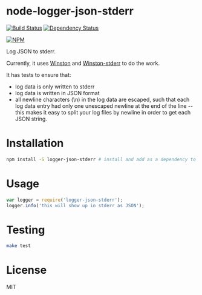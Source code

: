 # node-logger-json-stderr

[![Build Status](https://travis-ci.org/greglearns/node-logger-json-stderr.png?branch=master)](https://travis-ci.org/greglearns/node-logger-json-stderr) [![Dependency Status](https://david-dm.org/greglearns/node-logger-json-stderr.png)](https://david-dm.org/greglearns/node-logger-json-stderr)

[![NPM](https://nodei.co/npm/logger-json-stderr.png?downloads=true)](https://nodei.co/npm/logger-json-stderr/)

Log JSON to stderr.

Currently, it uses [Winston](https://github.com/flatiron/winston) and [Winston-stderr](https://github.com/greglearns/winston-stderr) to do the work.

It has tests to ensure that:

* log data is only written to stderr
* log data is written in JSON format
* all newline characters (\n) in the log data are escaped, such that each log data entry had only one unescaped newline at the end of the line -- this makes it easy to split your log files by newline in order to get each JSON string.

# Installation

```bash
npm install -S logger-json-stderr # install and add as a dependency to your package.json
```

# Usage

```javascript
var logger = require('logger-json-stderr');
logger.info('this will show up in stderr as JSON');
```

# Testing

```bash
make test
```

# License

MIT

